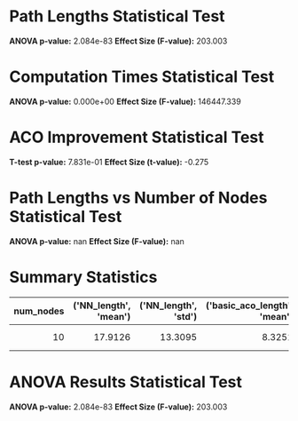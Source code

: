 # Path Lengths Statistical Test

**ANOVA p-value:** 2.084e-83
**Effect Size (F-value):** 203.003

# Computation Times Statistical Test

**ANOVA p-value:** 0.000e+00
**Effect Size (F-value):** 146447.339

# ACO Improvement Statistical Test

**T-test p-value:** 7.831e-01
**Effect Size (t-value):** -0.275

# Path Lengths vs Number of Nodes Statistical Test

**ANOVA p-value:** nan
**Effect Size (F-value):** nan

# Summary Statistics

|   num_nodes |   ('NN_length', 'mean') |   ('NN_length', 'std') |   ('basic_aco_length', 'mean') |   ('basic_aco_length', 'std') |   ('ai_aco_length', 'mean') |   ('ai_aco_length', 'std') |   ('aco_improvement', 'mean') |   ('aco_improvement', 'std') |   ('nn_time', 'mean') |   ('nn_time', 'std') |   ('basic_aco_time', 'mean') |   ('basic_aco_time', 'std') |   ('ai_aco_time', 'mean') |   ('ai_aco_time', 'std') |
|------------:|------------------------:|-----------------------:|-------------------------------:|------------------------------:|----------------------------:|---------------------------:|------------------------------:|-----------------------------:|----------------------:|---------------------:|-----------------------------:|----------------------------:|--------------------------:|-------------------------:|
|          10 |                 17.9126 |                13.3095 |                         8.3251 |                       11.5916 |                     8.46791 |                    11.6038 |                      -5.28282 |                      7.48117 |           2.38004e-05 |          5.63872e-06 |                     0.236079 |                   0.0149622 |                  0.268493 |                0.0146985 |

# ANOVA Results Statistical Test

**ANOVA p-value:** 2.084e-83
**Effect Size (F-value):** 203.003

